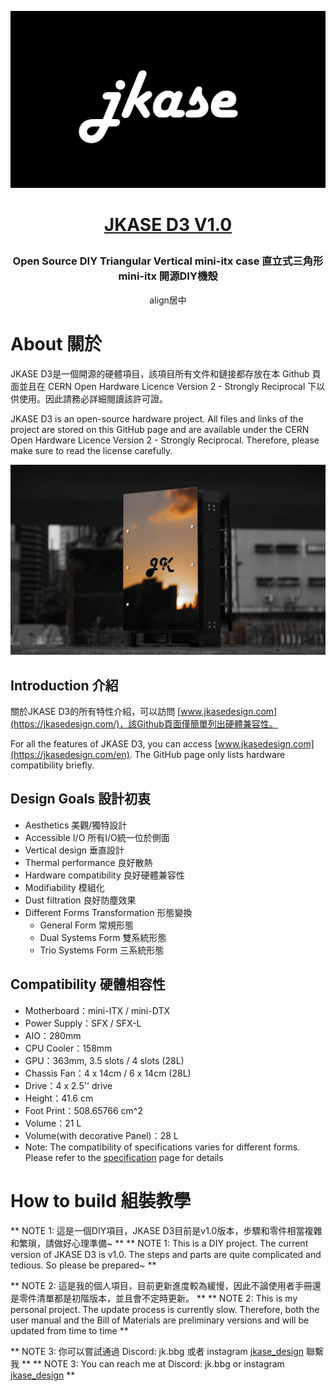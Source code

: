 ![GITHUB](/image/jkase_logo.png "JKASE LOGO")
# <p align="center">[JKASE D3 V1.0](https://jkasedesign.com/)</p>
### <p align="center">Open Source DIY Triangular Vertical mini-itx case  直立式三角形 mini-itx 開源DIY機殼</p>

<p align="center">align居中</p>

# About  關於
JKASE D3是一個開源的硬體項目，該項目所有文件和鏈接都存放在本 Github 頁面並且在 CERN Open Hardware Licence Version 2 - Strongly Reciprocal 下以供使用。因此請務必詳細閱讀該許可證。

JKASE D3 is an open-source hardware project. All files and links of the project are stored on this GitHub page and are available under the CERN Open Hardware Licence Version 2 - Strongly Reciprocal. Therefore, please make sure to read the license carefully.

![GITHUB](/image/sunset_in_mirror.jpeg "Sunset In Mirror")

## Introduction   介紹
關於JKASE D3的所有特性介紹，可以訪問 [www.jkasedesign.com](https://jkasedesign.com/)，該Github頁面僅簡單列出硬體兼容性。

For all the features of JKASE D3, you can access [www.jkasedesign.com](https://jkasedesign.com/en). The GitHub page only lists hardware compatibility briefly.

## Design Goals  設計初衷
* Aesthetics  美觀/獨特設計
* Accessible I/O  所有I/O統一位於側面
* Vertical design  垂直設計
* Thermal performance  良好散熱
* Hardware compatibility  良好硬體兼容性
* Modifiability  模組化
* Dust filtration  良好防塵效果
* Different Forms Transformation  形態變換
    * General Form  常規形態
    * Dual Systems Form  雙系統形態
    * Trio Systems Form  三系統形態

## Compatibility  硬體相容性
* Motherboard：​mini-ITX / mini-DTX
* Power Supply：SFX / SFX-L
* AIO：280mm
* CPU Cooler：158mm
* GPU：363mm, 3.5 slots / 4 slots (28L)
* Chassis Fan：4 x 14cm / 6 x 14cm (28L)
* Drive：4 x 2.5'' drive​
* Height：41.6 cm
* Foot Print：508.65766 cm^2
* Volume：21 L
* Volume(with decorative Panel)：28 L
* Note: The compatibility of specifications varies for different forms. Please refer to the [specification](https://www.jkasedesign.com/general-1) page for details

# How to build  組裝教學
** NOTE 1: 這是一個DIY項目，JKASE D3目前是v1.0版本，步驟和零件相當複雜和繁瑣，請做好心理準備~ **
** NOTE 1: This is a DIY project. The current version of JKASE D3 is v1.0. The steps and parts are quite complicated and tedious. So please be prepared~ **

** NOTE 2: 這是我的個人項目，目前更新進度較為緩慢，因此不論使用者手冊還是零件清單都是初階版本，並且會不定時更新。 **
** NOTE 2: This is my personal project. The update process is currently slow. Therefore, both the user manual and the Bill of Materials are preliminary versions and will be updated from time to time **

** NOTE 3: 你可以嘗試通過 Discord: jk.bbg 或者 instagram [jkase_design](https://www.instagram.com/jkase_design/) 聯繫我 **
** NOTE 3: You can reach me at Discord: jk.bbg or instagram [jkase_design](https://www.instagram.com/jkase_design/) **
